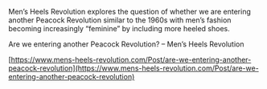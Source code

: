 Men’s Heels Revolution explores the question of whether we are entering another Peacock Revolution similar to the 1960s with men’s fashion becoming increasingly “feminine” by including more heeled shoes.

[](https://www.mens-heels-revolution.com/Post/are-we-entering-another-peacock-revolution "Are we entering another Peacock Revolution? - Men’s Heels Revolution")

Are we entering another Peacock Revolution? – Men’s Heels Revolution

[https://www.mens-heels-revolution.com/Post/are-we-entering-another-peacock-revolution](https://www.mens-heels-revolution.com/Post/are-we-entering-another-peacock-revolution)